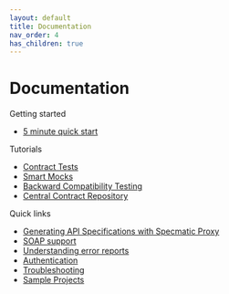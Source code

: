 ```yaml
---
layout: default
title: Documentation
nav_order: 4
has_children: true
---
```


# Documentation

Getting started
* [5 minute quick start](/getting_started.html)

Tutorials
* [Contract Tests](/documentation/contract_tests.html)
* [Smart Mocks](/documentation/service_virtualization_tutorial.html)
* [Backward Compatibility Testing](/documentation/backward_compatibility.html)
* [Central Contract Repository](/documentation/central_contract_repository.html)

Quick links
* [Generating API Specifications with Specmatic Proxy](/documentation/authoring_contracts.html)
* [SOAP support](/documentation/soap.html)
* [Understanding error reports](/documentation/reading_reports.html)
* [Authentication](/documentation/authentication.html)
* [Troubleshooting](/documentation/troubleshooting.html)
* [Sample Projects](/documentation/sample_projects.html)
